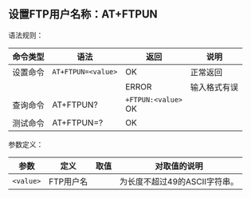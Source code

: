 ## 设置FTP用户名称：AT+FTPUN

语法规则：

| 命令类型 | 语法               | 返回                    | 说明         |
| -------- | ------------------ | ----------------------- | ------------ |
| 设置命令 | `AT+FTPUN=<value>` | OK                      | 正常返回     |
|          |                    | ERROR                   | 输入格式有误 |
| 查询命令 | AT+FTPUN?          | `+FTPUN:<value>`<br> OK |              |
| 测试命令 | AT+FTPUN=?         | OK                      |              |

 

参数定义：

| 参数      | 定义      | 取值 | 对取值的说明                  |
| --------- | --------- | ---- | ----------------------------- |
| `<value>` | FTP用户名 |      | 为长度不超过49的ASCII字符串。 |
